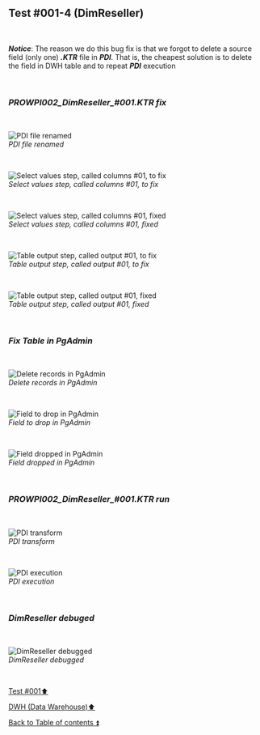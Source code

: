## Test #001-4 (DimReseller)    

<p><br></p> 

**_Notice_**: The reason we do this bug fix is that we forgot to delete a source field (only one) **_.KTR_** file in **_PDI_**. That is, the cheapest solution is to delete the field in DWH table and to repeat **_PDI_** execution  

<p><br></p> 

### **_PROWPI002\_DimReseller\_#001.KTR fix_**  

<p><br></p>  

![PDI file renamed](https://i.imgur.com/AIrPiPB.png)  
_PDI file renamed_  

<p><br></p>  

![Select values step, called columns #01, to fix](https://i.imgur.com/QrisN04.png)  
_Select values step, called columns #01, to fix_  

<p><br></p>  

![Select values step, called columns #01, fixed](https://i.imgur.com/suRosTv.png)  
_Select values step, called columns #01, fixed_  

<p><br></p>  

![Table output step, called output #01, to fix](https://i.imgur.com/9FiXHAA.png)  
_Table output step, called output #01, to fix_  

<p><br></p>  

![Table output step, called output #01, fixed](https://i.imgur.com/sp8kyL8.png)  
_Table output step, called output #01, fixed_  

<p><br></p>

### **_Fix Table in PgAdmin_**  

<p><br></p>  

![Delete records in PgAdmin](https://i.imgur.com/sB8XD1o.png)  
_Delete records in PgAdmin_  

<p><br></p>  

![Field to drop in PgAdmin](https://i.imgur.com/MU0g3Lz.png)  
_Field to drop in PgAdmin_  

<p><br></p>  

![Field dropped in PgAdmin](https://i.imgur.com/ZmCm70y.png)  
_Field dropped in PgAdmin_  

<p><br></p> 

### **_PROWPI002\_DimReseller\_#001.KTR run_** 

<p><br></p>  

![PDI transform](https://i.imgur.com/OMkXyYw.png)  
_PDI transform_  

<p><br></p>  

![PDI execution](https://i.imgur.com/UrIapuX.png)  
_PDI execution_  

<p><br></p>

### **_DimReseller debuged_** 

<p><br></p>  

![DimReseller debugged](https://i.imgur.com/kVE2fOS.png)  
_DimReseller debugged_  

<p><br></p>

[Test #001:arrow_up:](t001.md)  

[DWH (Data Warehouse):arrow_up:](../dwh.md)  

[Back to Table of contents :arrow_double_up:](../../README.md)   